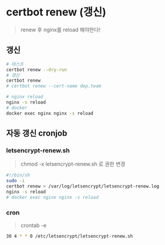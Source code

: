 # certbot renew (갱신)

> renew 후 nginx를 reload 해야한다!

## 갱신

```sh
# 테스트
certbot renew --dry-run
# 갱신
certbot renew
# certbot renew --cert-name dep.team

# nginx reload
nginx -s reload
# docker
docker exec nginx nginx -s reload
```

## 자동 갱신 cronjob

### letsencrypt-renew.sh

> chmod -x letsencrypt-renew.sh 로 권한 변경

```sh
#!/bin/sh
sudo -i
certbot renew > /var/log/letsencrypt/letsencrypt-renew.log
nginx -s reload
# docker exec nginx nginx -s reload
```

### cron

> crontab -e

```sh
30 4 * * 0 /etc/letsencrypt/letsencrypt-renew.sh
```

